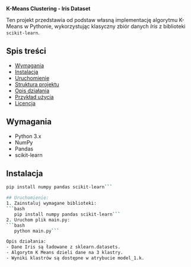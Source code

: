 
**K-Means Clustering - Iris Dataset**

Ten projekt przedstawia od podstaw własną implementację algorytmu K-Means w Pythonie, wykorzystując klasyczny zbiór danych *Iris* z biblioteki `scikit-learn`.

## Spis treści
- [Wymagania](#wymagania)
- [Instalacja](#instalacja)
- [Uruchomienie](#uruchomienie)
- [Struktura projektu](#struktura-projektu)
- [Opis działania](#opis-działania)
- [Przykład użycia](#przykład-użycia)
- [Licencja](#licencja)

## Wymagania
- Python 3.x
- NumPy
- Pandas
- scikit-learn

## Instalacja
```bash
pip install numpy pandas scikit-learn```

## Uruchomienie:
1. Zainstaluj wymagane biblioteki:
```bash
   pip install numpy pandas scikit-learn```
2. Uruchom plik main.py:
```bash
   python main.py```

Opis działania:
- Dane Iris są ładowane z sklearn.datasets.
- Algorytm K Means dzieli dane na 3 klastry.
- Wyniki klastrów są dostępne w atrybucie model_1.k.

